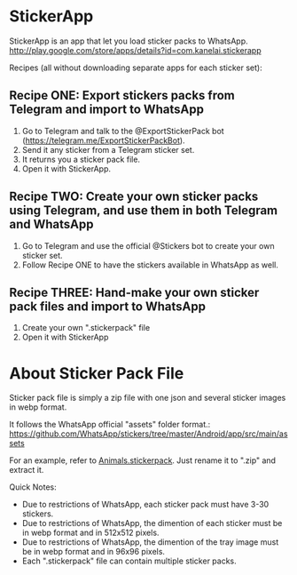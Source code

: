 # StickerApp
StickerApp is an app that let you load sticker packs to WhatsApp.
http://play.google.com/store/apps/details?id=com.kanelai.stickerapp

Recipes (all without downloading separate apps for each sticker set):

## Recipe ONE: Export stickers packs from Telegram and import to WhatsApp
1. Go to Telegram and talk to the @ExportStickerPack bot (https://telegram.me/ExportStickerPackBot).
2. Send it any sticker from a Telegram sticker set.
3. It returns you a sticker pack file.
4. Open it with StickerApp.

## Recipe TWO: Create your own sticker packs using Telegram, and use them in both Telegram and WhatsApp
1. Go to Telegram and use the official @Stickers bot to create your own sticker set.
2. Follow Recipe ONE to have the stickers available in WhatsApp as well.

## Recipe THREE: Hand-make your own sticker pack files and import to WhatsApp
1. Create your own ".stickerpack" file
2. Open it with StickerApp




About Sticker Pack File
=======================

Sticker pack file is simply a zip file with one json and several sticker images in webp format.

It follows the WhatsApp official "assets" folder format.:
https://github.com/WhatsApp/stickers/tree/master/Android/app/src/main/assets

For an example, refer to [Animals.stickerpack](Animals.stickerpack). Just rename it to ".zip" and extract it.

Quick Notes:
- Due to restrictions of WhatsApp, each sticker pack must have 3-30 stickers.
- Due to restrictions of WhatsApp, the dimention of each sticker must be in webp format and in 512x512 pixels.
- Due to restrictions of WhatsApp, the dimention of the tray image must be in webp format and in 96x96 pixels.
- Each ".stickerpack" file can contain multiple sticker packs.
